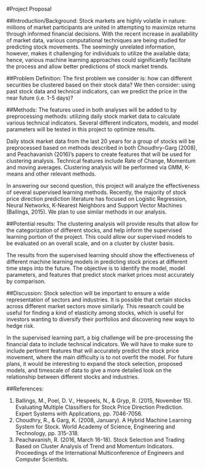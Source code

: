 #Project Proposal

##Introduction/Background:
Stock markets are highly volatile in nature: millions of market participants are united in attempting to maximize returns through informed financial decisions. With the recent increase in availability of market data, various computational techniques are being studied for predicting stock movements. The seemingly unrelated information, however, makes it challenging for individuals to utilize the available data; hence, various machine learning approaches could significantly facilitate the process and allow better predictions of stock market trends.
 
##Problem Definition:
The first problem we consider is: how can different securities be clustered based on their stock data? We then consider: using past stock data and technical indicators, can we predict the price in the near future (i.e. 1-5 days)?
 
##Methods:
The features used in both analyses will be added to by preprocessing methods: utilizing daily stock market data to calculate various technical indicators. Several different indicators, models, and model parameters will be tested in this project to optimize results.

Daily stock market data from the last 20 years for a group of stocks will be preprocessed based on methods described in both Choudhry-Garg (2008), and Peachavanish (2016)’s papers to create features that will be used for clustering analysis. Technical features include Rate of Change, Momentum and moving averages. Clustering analysis will be performed via GMM, K-means and other relevant methods. 

In answering our second question, this project will analyze the effectiveness of several supervised learning methods. Recently, the majority of stock price direction prediction literature has focused on Logistic Regression, Neural Networks, K-Nearest Neighbors and Support Vector Machines (Ballings, 2015). We plan to use similar methods in our analysis.

##Potential results:
The clustering analysis will provide results that allow for the categorization of different stocks, and help inform the supervised learning portion of the project. This could allow our supervised models to be evaluated on an overall scale, and on a cluster by cluster basis.

The results from the supervised learning should show the effectiveness of different machine learning models in predicting stock prices at different time steps into the future. The objective is to identify the model, model parameters, and features that predict stock market prices most accurately by comparison.

##Discussion:
Stock selection will be important to ensure a wide representation of sectors and industries. It is possible that certain stocks across different market sectors move similarly. This research could be useful for finding a kind of elasticity among stocks, which is useful for investors wanting to diversify their portfolios and discovering new ways to hedge risk.
 
In the supervised learning part, a big challenge will be pre-processing the financial data to include technical indicators. We will have to make sure to include pertinent features that will accurately predict the stock price movement, where the main difficulty is to not overfit the model. For future plans, it would be interesting to expand the stock selection, proposed models, and timescale of data to give a more detailed look on the relationship between different stocks and industries. 
 
 
 
 
##References:
1. Ballings, M., Poel, D. V., Hespeels, N., & Gryp, R. (2015, November 15). Evaluating Multiple Classifiers for Stock Price Direction Prediction. Expert Systems with Applications, pp. 7046-7056.
2. Choudhry, R., & Garg, K. (2008, January). A Hybrid Machine Learning System for Stock. World Academy of Science, Engineering and Technology, pp. 315-318.
3. Peachavanish, R. (2016, March 16-18). Stock Selection and Trading Based on Cluster Analysis of Trend and Momentum Indicators. Proceedings of the International Multiconference of Engineers and Computer Scientists.

